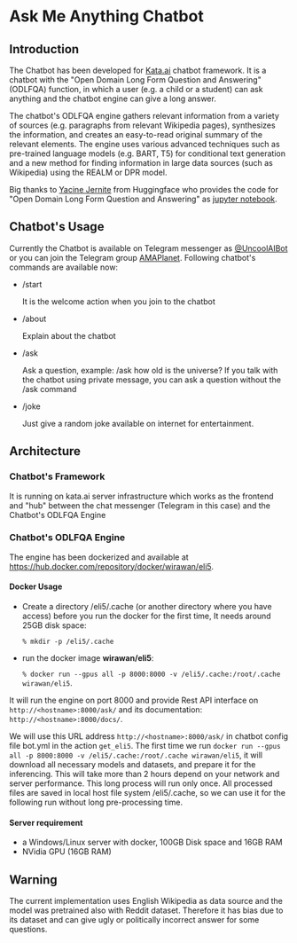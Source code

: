 # Ask Me Anything Chatbot

## Introduction
The Chatbot has been developed for [Kata.ai](https://kata.ai/platform) chatbot framework.
It is a chatbot with the "Open Domain Long Form Question and Answering" (ODLFQA) function, in which 
a user (e.g. a child or a student) can ask anything and the chatbot engine can give a long answer. 

The chatbot's ODLFQA engine gathers relevant information from a variety of sources (e.g. paragraphs from 
relevant Wikipedia pages), synthesizes the information, and creates an easy-to-read original 
summary of the relevant elements. The engine uses various advanced techniques such as pre-trained 
language models (e.g. BART, T5) for conditional text generation and a new method for finding 
information in large data sources (such as Wikipedia) using the REALM or DPR model.

Big thanks to [Yacine Jernite](https://yjernite.github.io/) from Huggingface who provides the code for "Open Domain Long Form Question and Answering"
as [jupyter notebook](https://yjernite.github.io/lfqa.html).

## Chatbot's Usage
Currently the Chatbot is available on Telegram messenger as [@UncoolAIBot](https://t.me/UncoolAIBot) 
or you can join the Telegram group [AMAPlanet](https://t.me/AMAPlanet). Following chatbot's commands are
available now:
- /start

  It is the welcome action when you join to the chatbot
- /about

  Explain about the chatbot
- /ask <question>

  Ask a question, example: /ask how old is the universe?
  If you talk with the chatbot using private message, you can ask a question without the /ask command
- /joke

  Just give a random joke available on internet for entertainment.
  
## Architecture
### Chatbot's Framework
It is running on kata.ai server infrastructure which works as the frontend and "hub" between the chat messenger 
(Telegram in this case) and the Chatbot's ODLFQA Engine
### Chatbot's ODLFQA Engine
The engine has been dockerized and available at https://hub.docker.com/repository/docker/wirawan/eli5.

#### Docker Usage
- Create a directory /eli5/.cache (or another directory where you have access) before you run the docker for the first time,
It needs around 25GB disk space:
 
  `% mkdir -p /eli5/.cache`
 
- run the docker image **wirawan/eli5**:
 
  `% docker run --gpus all -p 8000:8000 -v /eli5/.cache:/root/.cache wirawan/eli5`. 

It will run the engine on port 8000 and provide Rest API interface on `http://<hostname>:8000/ask/` and its documentation: 
`http://<hostname>:8000/docs/`. 

We will use this URL address `http://<hostname>:8000/ask/` in chatbot 
config file bot.yml in the action `get_eli5`.
The first time we run `docker run --gpus all -p 8000:8000 -v /eli5/.cache:/root/.cache wirawan/eli5`, 
it will download all necessary models and datasets, and prepare it for the inferencing. This will take more 
than 2 hours depend on your network and server performance. This long process will run only once. All 
processed files are saved in local host file system /eli5/.cache, so we can use it for the following run without 
long pre-processing time. 

#### Server requirement
- a Windows/Linux server with docker, 100GB Disk space and 16GB RAM
- NVidia GPU (16GB RAM)

## Warning
The current implementation uses English Wikipedia as data source and the model was pretrained also with Reddit dataset. 
Therefore it has bias due to its dataset and can give ugly or politically incorrect answer 
for some questions.


